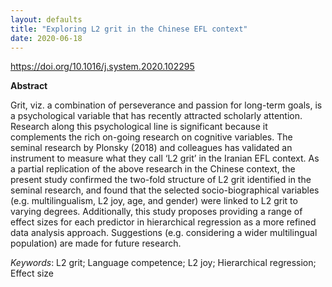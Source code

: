 ```yaml
---
layout: defaults
title: "Exploring L2 grit in the Chinese EFL context"
date: 2020-06-18
---
```

https://doi.org/10.1016/j.system.2020.102295

**Abstract**

Grit, viz. a combination of perseverance and passion for long-term goals, is a psychological variable that has recently attracted scholarly attention. Research along this psychological line is significant because it complements the rich on-going research on cognitive variables. The seminal research by Plonsky (2018) and colleagues has validated an instrument to measure what they call ‘L2 grit’ in the Iranian EFL context. As a partial replication of the above research in the Chinese context, the present study confirmed the two-fold structure of L2 grit identified in the seminal research, and found that the selected socio-biographical variables (e.g. multilingualism, L2 joy, age, and gender) were linked to L2 grit to varying degrees. Additionally, this study proposes providing a range of effect sizes for each predictor in hierarchical regression as a more refined data analysis approach. Suggestions (e.g. considering a wider multilingual population) are made for future research.

*Keywords*: L2 grit; Language competence; L2 joy; Hierarchical regression; Effect size
